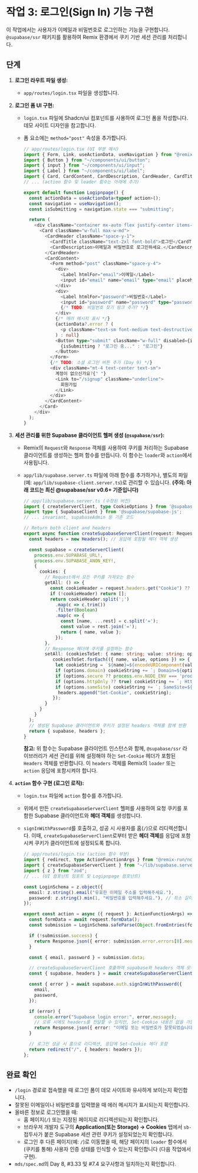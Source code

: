 # 작업 3: 로그인(Sign In) 기능 구현

이 작업에서는 사용자가 이메일과 비밀번호로 로그인하는 기능을 구현합니다. `@supabase/ssr` 패키지를 활용하여 Remix 환경에서 쿠키 기반 세션 관리를 처리합니다.

## 단계

1.  **로그인 라우트 파일 생성:**
    *   `app/routes/login.tsx` 파일을 생성합니다.

2.  **로그인 폼 UI 구현:**
    *   `login.tsx` 파일에 Shadcn/ui 컴포넌트를 사용하여 로그인 폼을 작성합니다. 데모 사이트 디자인을 참고합니다.
    *   폼 요소에는 `method="post"` 속성을 추가합니다.

        ```typescript
        // app/routes/login.tsx (UI 부분 예시)
        import { Form, Link, useActionData, useNavigation } from "@remix-run/react";
        import { Button } from "~/components/ui/button";
        import { input } from "~/components/ui/input";
        import { Label } from "~/components/ui/label";
        import { Card, CardContent, CardDescription, CardHeader, CardTitle } from "~/components/ui/card";
        // ... (action 함수 및 loader 함수는 아래에 추가)

        export default function Logipnpage() {
          const actionData = useActionData<typeof action>();
          const navigation = useNavigation();
          const isSubmitting = navigation.state === "submitting";

          return (
            <div className="container mx-auto flex justify-center items-center min-h-screen">
              <Card className="w-full max-w-md">
                <CardHeader className="space-y-1">
                  <CardTitle className="text-2xl font-bold">로그인</CardTitle>
                  <CardDescription>이메일과 비밀번호로 로그인하세요.</CardDescription>
                </CardHeader>
                <CardContent>
                  <Form method="post" className="space-y-4">
                    <div>
                      <Label htmlFor="email">이메일</Label>
                      <input id="email" name="email" type="email" placeholder="name@example.com" required />
                    </div>
                    <div>
                      <Label htmlFor="password">비밀번호</Label>
                      <input id="password" name="password" type="password" required />
                      {/* TODO: 비밀번호 찾기 링크 추가? */}
                    </div>
                    {/* 에러 메시지 표시 */}
                    {actionData?.error ? (
                      <p className="text-sm font-medium text-destructive">{actionData.error}</p>
                    ) : null}
                    <Button type="submit" className="w-full" disabled={isSubmitting}>
                      {isSubmitting ? "로그인 중..." : "로그인"}
                    </Button>
                  </Form>
                  {/* TODO: 소셜 로그인 버튼 추가 (Day 9) */}
                  <div className="mt-4 text-center text-sm">
                    계정이 없으신가요?{" "}
                    <Link to="/signup" className="underline">
                      회원가입
                    </Link>
                  </div>
                </CardContent>
              </Card>
            </div>
          );
        }
        ```

3.  **세션 관리를 위한 Supabase 클라이언트 헬퍼 생성 (`@supabase/ssr`):**
    *   Remix의 `Request`와 `Response` 객체를 사용하여 쿠키를 처리하는 Supabase 클라이언트를 생성하는 헬퍼 함수를 만듭니다. 이 함수는 `loader`와 `action`에서 사용됩니다.
    *   `app/lib/supabase.server.ts` 파일에 아래 함수를 추가하거나, 별도의 파일(예: `app/lib/supabase-client.server.ts`)로 관리할 수 있습니다. **(주의: 아래 코드는 최신 @supabase/ssr v0.6+ 기준입니다)**

        ```typescript
        // app/lib/supabase.server.ts (수정된 버전)
        import { createServerClient, type CookieOptions } from '@supabase/ssr';
        import type { SupabaseClient } from '@supabase/supabase-js';
        // ... invariant, supabaseAdmin 등 기존 코드

        // Return both client and headers
        export async function createSupabaseServerClient(request: Request): Promise<{ supabase: SupabaseClient; headers: Headers }> {
          const headers = new Headers(); // 응답에 포함될 헤더 객체 생성

          const supabase = createServerClient(
            process.env.SUPABASE_URL!, 
            process.env.SUPABASE_ANON_KEY!,
            {
              cookies: {
                // Request에서 모든 쿠키를 가져오는 함수
                getAll: () => {
                  const cookieHeader = request.headers.get("Cookie") ?? '';
                  if (!cookieHeader) return [];
                  return cookieHeader.split(';')
                    .map(c => c.trim())
                    .filter(Boolean)
                    .map(c => {
                      const [name, ...rest] = c.split('=');
                      const value = rest.join('=');
                      return { name, value };
                    });
                },
                // Response 헤더에 쿠키를 설정하는 함수
                setAll: (cookiesToSet: { name: string; value: string; options: CookieOptions }[]) => {
                   cookiesToSet.forEach(({ name, value, options }) => {
                    let cookieString = `${name}=${encodeURIComponent(value)}; Path=${options.path ?? '/'}; Max-Age=${options.maxAge ?? 31536000}`;
                    if (options.domain) cookieString += `; Domain=${options.domain}`;
                    if (options.secure ?? process.env.NODE_ENV === 'production') cookieString += `; Secure`;
                    if (options.httpOnly ?? true) cookieString += `; HttpOnly`;
                    if (options.sameSite) cookieString += `; SameSite=${options.sameSite}`;
                     headers.append("Set-Cookie", cookieString);
                   });
                }
              }
            }
          );
          // 생성된 Supabase 클라이언트와 쿠키가 설정된 headers 객체를 함께 반환
          return { supabase, headers };
        }
        ```
        **참고:** 위 함수는 Supabase 클라이언트 인스턴스와 함께, `@supabase/ssr` 라이브러리가 세션 관리를 위해 설정해야 하는 `Set-Cookie` 헤더가 포함된 `Headers` 객체를 반환합니다. 이 `headers` 객체를 Remix의 `loader` 또는 `action` 응답에 포함시켜야 합니다.

4.  **`action` 함수 구현 (로그인 로직):**
    *   `login.tsx` 파일에 `action` 함수를 추가합니다.
    *   위에서 만든 `createSupabaseServerClient` 헬퍼를 사용하여 요청 쿠키를 포함한 Supabase 클라이언트와 **헤더 객체**를 생성합니다.
    *   `signInWithPassword`를 호출하고, 성공 시 사용자를 홈(`/`)으로 리디렉션합니다. 이때, `createSupabaseServerClient`로부터 받은 **헤더 객체**를 응답에 포함시켜 쿠키가 클라이언트에 설정되도록 합니다.

        ```typescript
        // app/routes/login.tsx (action 함수 부분)
        import { redirect, type ActionFunctionArgs } from "@remix-run/node";
        import { createSupabaseServerClient } from "~/lib/supabase.server"; // 헬퍼 함수 임포트
        import { z } from "zod";
        // ... (UI 컴포넌트 임포트 및 Logipnpage 컴포넌트)

        const LoginSchema = z.object({
          email: z.string().email("유효한 이메일 주소를 입력해주세요."),
          password: z.string().min(1, "비밀번호를 입력해주세요."), // 최소 길이만 체크
        });

        export const action = async ({ request }: ActionFunctionArgs) => {
          const formData = await request.formData();
          const submission = LoginSchema.safeParse(Object.fromEntries(formData));

          if (!submission.success) {
            return Response.json({ error: submission.error.errors[0].message }, { status: 400 });
          }

          const { email, password } = submission.data;

          // createSupabaseServerClient 호출하여 supabase와 headers 객체 모두 받기
          const { supabase, headers } = await createSupabaseServerClient(request);

          const { error } = await supabase.auth.signInWithPassword({
            email,
            password,
          });

          if (error) {
            console.error("Supabase login error:", error.message);
            // 오류 시에도 headers를 전달할 수 있지만, Set-Cookie 내용은 없을 가능성이 높음
            return Response.json({ error: "이메일 또는 비밀번호가 잘못되었습니다." }, { status: 401, headers });
          }

          // 로그인 성공 시 홈으로 리디렉션, 응답에 Set-Cookie 헤더 포함
          return redirect("/", { headers: headers });
        };
        ```

## 완료 확인

*   `/login` 경로로 접속했을 때 로그인 폼이 데모 사이트와 유사하게 보이는지 확인합니다.
*   잘못된 이메일이나 비밀번호를 입력했을 때 에러 메시지가 표시되는지 확인합니다.
*   올바른 정보로 로그인했을 때:
    *   홈 페이지(`/`) 또는 지정된 페이지로 리디렉션되는지 확인합니다.
    *   브라우저 개발자 도구의 **Application(또는 Storage) -> Cookies** 탭에서 `sb-` 접두사가 붙은 Supabase 세션 관련 쿠키가 설정되었는지 확인합니다.
    *   로그인 후 다른 페이지(예: `/`)로 이동했을 때, 해당 페이지의 `loader` 함수에서 (쿠키를 통해) 사용자 인증 상태를 인식할 수 있는지 확인합니다 (다음 작업에서 구현).
*   `mds/spec.md`의 Day 8, #3.33 및 #7.4 요구사항과 일치하는지 확인합니다. 
